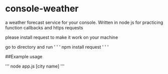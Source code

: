 # console-weather
a weather forecast service for your console. Written in node js for practicing function callbacks and https requests

please install request to make it work on your machine

go to directory and run
' ' '
npm install request
' ' '

##Example usage

'''
node app.js [city name]
'''
